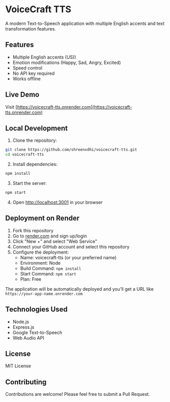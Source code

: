 # VoiceCraft TTS

A modern Text-to-Speech application with multiple English accents and text transformation features.

## Features

- Multiple English accents (US))
- Emotion modifications (Happy, Sad, Angry, Excited)
- Speed control
- No API key required
- Works offline

## Live Demo

Visit [https://voicecraft-tts.onrender.com](https://voicecraft-tts.onrender.com)

## Local Development

1. Clone the repository:
```bash
git clone https://github.com/shreenxdhi/voicecraft-tts.git
cd voicecraft-tts
```

2. Install dependencies:
```bash
npm install
```

3. Start the server:
```bash
npm start
```

4. Open [http://localhost:3001](http://localhost:3001) in your browser

## Deployment on Render

1. Fork this repository
2. Go to [render.com](https://render.com) and sign up/login
3. Click "New +" and select "Web Service"
4. Connect your GitHub account and select this repository
5. Configure the deployment:
   - Name: voicecraft-tts (or your preferred name)
   - Environment: Node
   - Build Command: `npm install`
   - Start Command: `npm start`
   - Plan: Free

The application will be automatically deployed and you'll get a URL like `https://your-app-name.onrender.com`

## Technologies Used

- Node.js
- Express.js
- Google Text-to-Speech
- Web Audio API

## License

MIT License

## Contributing

Contributions are welcome! Please feel free to submit a Pull Request.

